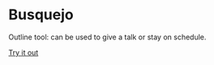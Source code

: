 # Busquejo
Outline tool: can be used to give a talk or stay on schedule. 

[Try it out](https://travisa9.github.io/Busquejo/)
